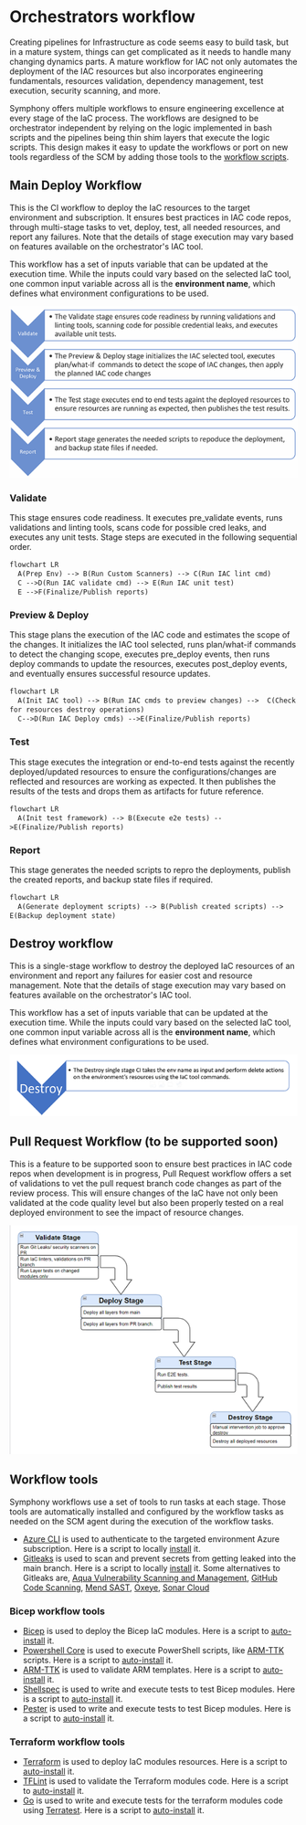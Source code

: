 # Orchestrators workflow

Creating pipelines for Infrastructure as code seems easy to build task, but in a mature system, things can get complicated as it needs to handle many changing dynamics parts. A mature workflow for IAC not only automates the deployment of the IAC resources but also incorporates engineering fundamentals, resources validation, dependency management, test execution, security scanning, and more.

Symphony offers multiple workflows to ensure engineering excellence at every stage of the IaC process. The workflows are designed to be orchestrator independent by relying on the logic implemented in bash scripts and the pipelines being thin shim layers that execute the logic scripts. This design makes it easy to update the workflows or port on new tools regardless of the SCM by adding those tools to the [workflow scripts](./../scripts/orchestrators/).

## Main Deploy Workflow

This is the CI workflow to deploy the IaC resources to the target environment and subscription. It ensures best practices in IAC code repos, through multi-stage tasks to vet, deploy, test, all needed resources, and report any failures. Note that the details of stage execution may vary based on features available on the orchestrator's IAC tool.

This workflow has a set of inputs variable that can be updated at the execution time. While the inputs could vary based on the selected IaC tool, one common input variable across all is the **environment name**, which defines what environment configurations to be used.

![Workflow steps](images/workflow.png)

### Validate

This stage ensures code readiness. It executes pre_validate events, runs validations and linting tools, scans code for possible cred leaks, and executes any unit tests. Stage steps are executed in the following sequential order.

```mermaid
flowchart LR
  A(Prep Env) --> B(Run Custom Scanners) --> C(Run IAC lint cmd)
  C -->D(Run IAC validate cmd) --> E(Run IAC unit test)
  E -->F(Finalize/Publish reports)
```

### Preview & Deploy

This stage plans the execution of the IAC code and estimates the scope of the changes. It initializes the IAC tool selected, runs plan/what-if commands to detect the changing scope, executes pre_deploy events, then runs deploy commands to update the resources, executes post_deploy events, and eventually ensures successful resource updates.

```mermaid
flowchart LR
  A(Init IAC tool) --> B(Run IAC cmds to preview changes) -->  C(Check for resources destroy operations)
  C-->D(Run IAC Deploy cmds) -->E(Finalize/Publish reports)
```

### Test

This stage executes the integration or end-to-end tests against the recently deployed/updated resources to ensure the configurations/changes are reflected and resources are working as expected. It then publishes the results of the tests and drops them as artifacts for future reference.

```mermaid
flowchart LR
  A(Init test framework) --> B(Execute e2e tests) -->E(Finalize/Publish reports)
```

### Report

This stage generates the needed scripts to repro the deployments, publish the created reports, and backup state files if required.

```mermaid
flowchart LR
  A(Generate deployment scripts) --> B(Publish created scripts) --> E(Backup deployment state)
```

## Destroy workflow

This is a single-stage workflow to destroy the deployed IaC resources of an environment and report any failures for easier cost and resource management. Note that the details of stage execution may vary based on features available on the orchestrator's IAC tool.

This workflow has a set of inputs variable that can be updated at the execution time. While the inputs could vary based on the selected IaC tool, one common input variable across all is the **environment name**, which defines what environment configurations to be used.

![Workflow steps](images/destroy_workflow.png)

## Pull Request Workflow (to be supported soon)

This is a feature to be supported soon to ensure best practices in IAC code repos when development is in progress, Pull Request workflow offers a set of validations to vet the pull request branch code changes as part of the review process. This will ensure changes of the IaC have not only been validated at the code quality level but also been properly tested on a real deployed environment to see the impact of resource changes.

![Workflow steps](images/pr_workflow.png)

## Workflow tools

Symphony workflows use a set of tools to run tasks at each stage. Those tools are automatically installed and configured by the workflow tasks as needed on the SCM agent during the execution of the workflow tasks.

- [Azure CLI](https://learn.microsoft.com/en-us/cli/azure/install-azure-cli) is used to authenticate to the targeted environment Azure subscription. Here is a script to locally [install](../scripts/orchestrators/setup-azcli.sh) it.
- [Gitleaks](https://github.com/zricethezav/gitleaks) is used to scan and prevent secrets from getting leaked into the main branch. Here is a script to locally [install](../scripts/orchestrators/setup-gitleaks.sh) it. Some alternatives to Gitleaks are, [Aqua Vulnerability Scanning and Management](https://www.aquasec.com/products/container-vulnerability-scanning/), [GitHub Code Scanning](https://docs.github.com/en/code-security/code-scanning/automatically-scanning-your-code-for-vulnerabilities-and-errors/about-code-scanning), [Mend SAST](https://www.mend.io/sast/), [Oxeye](https://www.oxeye.io/solutions/appsec-devsecops), [Sonar Cloud](https://www.sonarsource.com/products/sonarcloud/features/)

### Bicep workflow tools

- [Bicep](https://learn.microsoft.com/azure/azure-resource-manager/bicep/overview?tabs=bicep) is used to deploy the Bicep IaC modules. Here is a script to [auto-install](../scripts/orchestrators/setup-bicep.sh) it.
- [Powershell Core](https://learn.microsoft.com/en-us/powershell/scripting/install/installing-powershell?view=powershell-7.2) is used to execute PowerShell scripts, like [ARM-TTK](https://github.com/Azure/arm-ttk) scripts. Here is a script to [auto-install](../scripts/orchestrators/setup-powershell.sh) it.
- [ARM-TTK](https://github.com/Azure/arm-ttk) is used to validate ARM templates. Here is a script to [auto-install](../scripts/orchestrators/setup-armttk.sh) it.
- [Shellspec](https://shellspec.info/) is used to write and execute tests to test Bicep modules. Here is a script to [auto-install](../scripts/orchestrators/setup-shellspec.sh) it.
- [Pester](https://pester.dev/) is used to write and execute tests to test Bicep modules. Here is a script to [auto-install](../scripts/orchestrators/setup-pester.sh) it.

### Terraform workflow tools

- [Terraform](https://developer.hashicorp.com/terraform/intro) is used to deploy IaC modules resources. Here is a script to [auto-install](../scripts/orchestrators/setup-terraform.sh) it.
- [TFLint](https://github.com/terraform-linters/tflint) is used to validate the Terraform modules code. Here is a script to [auto-install](../scripts/orchestrators/setup-tflint.sh) it.
- [Go](https://go.dev/learn/) is used to write and execute tests for the terraform modules code using [Terratest](https://terratest.gruntwork.io/). Here is a script to [auto-install](../scripts/orchestrators/setup-go.sh) it.
